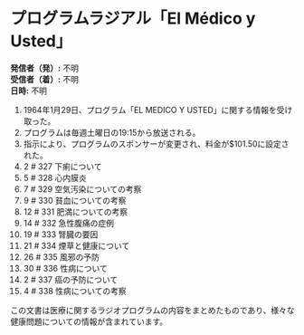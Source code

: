 # プログラムラジアル「El Médico y Usted」

**発信者（発）:** 不明  
**受信者（着）:** 不明  
**日時:** 不明  

1. 1964年1月29日、プログラム「EL MEDICO Y USTED」に関する情報を受け取った。
2. プログラムは毎週土曜日の19:15から放送される。
3. 指示により、プログラムのスポンサーが変更され、料金が$101.50に設定された。
4. 2 # 327 下痢について
5. 5 # 328 心内膜炎
6. 7 # 329 空気汚染についての考察
7. 9 # 330 貧血についての考察
8. 12 # 331 肥満についての考察
9. 14 # 332 急性腹痛の症例
10. 19 # 333 腎臓の要因
11. 21 # 334 煙草と健康について
12. 26 # 335 風邪の予防
13. 30 # 336 性病について
14. 2 # 337 癌の予防について
15. 4 # 338 性病についての考察

この文書は医療に関するラジオプログラムの内容をまとめたものであり、様々な健康問題についての情報が含まれています。